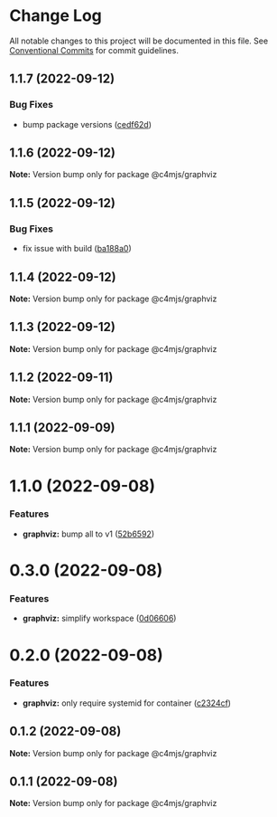 # Change Log

All notable changes to this project will be documented in this file.
See [Conventional Commits](https://conventionalcommits.org) for commit guidelines.

## 1.1.7 (2022-09-12)


### Bug Fixes

* bump package versions ([cedf62d](https://github.com/c4mjs/c4mjs/commit/cedf62d0fccc953d294455526920ce0a82e9c444))





## 1.1.6 (2022-09-12)

**Note:** Version bump only for package @c4mjs/graphviz





## 1.1.5 (2022-09-12)


### Bug Fixes

* fix issue with build ([ba188a0](https://github.com/c4mjs/c4mjs/commit/ba188a01bcc9f6e628e29ce7b59a3aea4828efd3))





## 1.1.4 (2022-09-12)

**Note:** Version bump only for package @c4mjs/graphviz





## 1.1.3 (2022-09-12)

**Note:** Version bump only for package @c4mjs/graphviz





## 1.1.2 (2022-09-11)

**Note:** Version bump only for package @c4mjs/graphviz





## 1.1.1 (2022-09-09)

**Note:** Version bump only for package @c4mjs/graphviz





# 1.1.0 (2022-09-08)


### Features

* **graphviz:** bump all to v1 ([52b6592](https://github.com/c4mjs/c4mjs/commit/52b65923d4e87b84f2b5785cc72f0beed318b15f))





# 0.3.0 (2022-09-08)


### Features

* **graphviz:** simplify workspace ([0d06606](https://github.com/c4mjs/c4mjs/commit/0d06606c63ecb25430e1912ca7f90cd102df8e06))





# 0.2.0 (2022-09-08)


### Features

* **graphviz:** only require systemid for container ([c2324cf](https://github.com/c4mjs/c4mjs/commit/c2324cfa17912ef1b5a6b770dad5aa66a2a88fc1))





## 0.1.2 (2022-09-08)

**Note:** Version bump only for package @c4mjs/graphviz





## 0.1.1 (2022-09-08)

**Note:** Version bump only for package @c4mjs/graphviz
